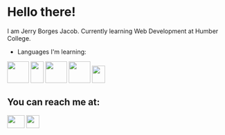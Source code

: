 # Hello there!

I am Jerry Borges Jacob. Currently learning Web Development at Humber College.

* Languages I'm learning:

<img src="https://github.com/jerryborgesjacob/jerryborgesjacob/assets/156135012/b3f7f285-7ab8-4480-9aef-a32c79ecfef4" height = "50" width = "50">
<img src="https://github.com/jerryborgesjacob/jerryborgesjacob/assets/156135012/f07cf3d9-65c4-4fc4-adca-b50b39a54d06" height = "50" width = "30">
<img src="https://github.com/jerryborgesjacob/jerryborgesjacob/assets/156135012/37161f90-d3ab-45ce-880d-38ddfe644e87" height = "50" width = "50">
<img src="https://github.com/jerryborgesjacob/jerryborgesjacob/assets/156135012/fb346fb9-34d5-4675-9347-b7ded22bdfe4" height = "50" width = "50">
<img src="https://github.com/jerryborgesjacob/jerryborgesjacob/assets/156135012/5af3bee6-bf25-4255-bbe1-258125068cab" height = "40" width = "30">

## You can reach me at:

<a href="https://twitter.com/Jerrybjacob"><img src = "https://github.com/jerryborgesjacob/jerryborgesjacob/assets/156135012/601eca52-5a96-4d38-8790-16b8b83feae9" height = "30" width = "40"></a>
<a href="https://www.linkedin.com/in/jerry-borges-jacob-0631b1211/"><img src="https://github.com/jerryborgesjacob/jerryborgesjacob/assets/156135012/91adcb18-f5e5-49fc-b149-29eba2ac3b94" height = "30" width = "30"></a>


